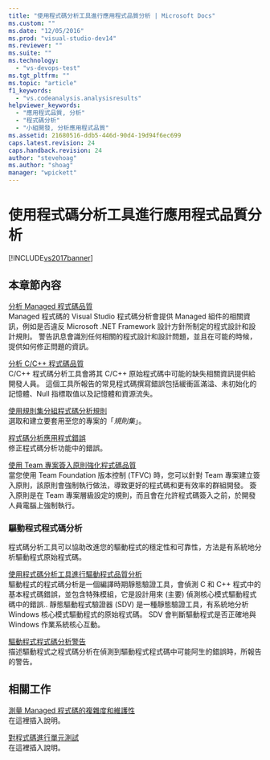 ```yaml
---
title: "使用程式碼分析工具進行應用程式品質分析 | Microsoft Docs"
ms.custom: ""
ms.date: "12/05/2016"
ms.prod: "visual-studio-dev14"
ms.reviewer: ""
ms.suite: ""
ms.technology: 
  - "vs-devops-test"
ms.tgt_pltfrm: ""
ms.topic: "article"
f1_keywords: 
  - "vs.codeanalysis.analysisresults"
helpviewer_keywords: 
  - "應用程式品質, 分析"
  - "程式碼分析"
  - "小組開發, 分析應用程式品質"
ms.assetid: 21680516-ddb5-446d-90d4-19d94f6ec699
caps.latest.revision: 24
caps.handback.revision: 24
author: "stevehoag"
ms.author: "shoag"
manager: "wpickett"
---
```

# 使用程式碼分析工具進行應用程式品質分析
[!INCLUDE[vs2017banner](../code-quality/includes/vs2017banner.md)]

## 本章節內容  
 [分析 Managed 程式碼品質](../code-quality/analyzing-managed-code-quality-by-using-code-analysis.md)  
 Managed 程式碼的 Visual Studio 程式碼分析會提供 Managed 組件的相關資訊，例如是否違反 Microsoft .NET Framework 設計方針所制定的程式設計和設計規則。  警告訊息會識別任何相關的程式設計和設計問題，並且在可能的時候，提供如何修正問題的資訊。  
  
 [分析 C\/C\+\+ 程式碼品質](../code-quality/analyzing-c-cpp-code-quality-by-using-code-analysis.md)  
 C\/C\+\+ 程式碼分析工具會將其 C\/C\+\+ 原始程式碼中可能的缺失相關資訊提供給開發人員。  這個工具所報告的常見程式碼撰寫錯誤包括緩衝區滿溢、未初始化的記憶體、Null 指標取值以及記憶體和資源流失。  
  
 [使用規則集分組程式碼分析規則](../code-quality/using-rule-sets-to-group-code-analysis-rules.md)  
 選取和建立要套用至您的專案的「*規則集*」。  
  
 [程式碼分析應用程式錯誤](../code-quality/code-analysis-application-errors.md)  
 修正程式碼分析功能中的錯誤。  
  
 [使用 Team 專案簽入原則強化程式碼品質](../code-quality/enhancing-code-quality-with-team-project-check-in-policies.md)  
 當您使用 Team Foundation 版本控制 \(TFVC\) 時，您可以針對 Team 專案建立簽入原則，該原則會強制執行做法，導致更好的程式碼和更有效率的群組開發。  簽入原則是在 Team 專案層級設定的規則，而且會在允許程式碼簽入之前，於開發人員電腦上強制執行。  
  
### 驅動程式程式碼分析  
 程式碼分析工具可以協助改進您的驅動程式的穩定性和可靠性，方法是有系統地分析驅動程式原始程式碼。  
  
 [使用程式碼分析工具進行驅動程式品質分析](http://go.microsoft.com/fwlink/?LinkId=227618)  
 驅動程式的程式碼分析是一個編譯時期靜態驗證工具，會偵測 C 和 C\+\+ 程式中的基本程式碼錯誤，並包含特殊模組，它是設計用來 \(主要\) 偵測核心模式驅動程式碼中的錯誤..  靜態驅動程式驗證器 \(SDV\) 是一種靜態驗證工具，有系統地分析 Windows 核心模式驅動程式的原始程式碼。  SDV 會判斷驅動程式是否正確地與 Windows 作業系統核心互動。  
  
 [驅動程式程式碼分析警告](http://go.microsoft.com/fwlink/?LinkId=225920)  
 描述驅動程式之程式碼分析在偵測到驅動程式程式碼中可能阿生的錯誤時，所報告的警告。  
  
## 相關工作  
 [測量 Managed 程式碼的複雜度和維護性](../code-quality/measuring-complexity-and-maintainability-of-managed-code.md)  
 在這裡插入說明。  
  
 [對程式碼進行單元測試](../test/unit-test-your-code.md)  
 在這裡插入說明。